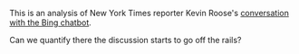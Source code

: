 This is an analysis of New York Times reporter Kevin Roose's [conversation with the Bing chatbot](https://www.nytimes.com/2023/02/16/technology/bing-chatbot-transcript.html).

Can we quantify there the discussion starts to go off the rails?
